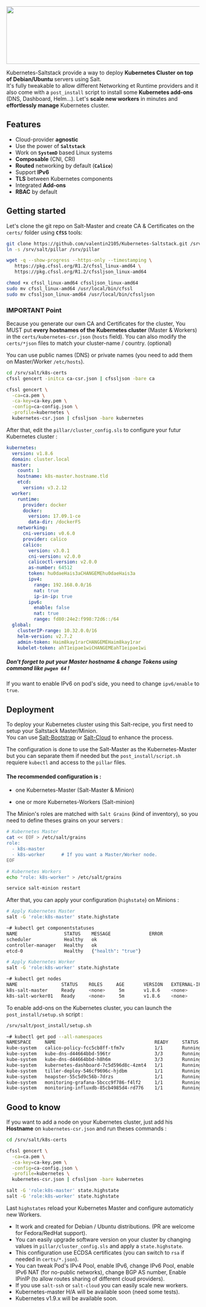 <img src="https://i.imgur.com/SJAtDZk.png" width="560" height="150" >

Kubernetes-Saltstack provide a way to deploy **Kubernetes Cluster on top of Debian/Ubuntu** servers using Salt.  
It's fully tweakable to allow different Networking et Runtime providers and it also come with a `post_install` script to install some **Kubernetes add-ons** (DNS, Dashboard, Helm...). 
 Let's **scale new workers** in minutes and **effortlessly manage** Kubernetes cluster.  

## Features

- Cloud-provider **agnostic**
- Use the power of **`Saltstack`**
- Work on **`SystemD`** based Linux systems
- **Composable** (CNI, CRI)
- **Routed** networking by default (**`Calico`**)
- Support **IPv6**
- **TLS** between Kubernetes components
- Integrated **Add-ons**
- **RBAC** by default

## Getting started 

Let's clone the git repo on Salt-Master and create CA & Certificates on the `certs/` folder using **`CfSS`** tools:

```bash
git clone https://github.com/valentin2105/Kubernetes-Saltstack.git /srv/salt
ln -s /srv/salt/pillar /srv/pillar

wget -q --show-progress --https-only --timestamping \
   https://pkg.cfssl.org/R1.2/cfssl_linux-amd64 \
   https://pkg.cfssl.org/R1.2/cfssljson_linux-amd64

chmod +x cfssl_linux-amd64 cfssljson_linux-amd64
sudo mv cfssl_linux-amd64 /usr/local/bin/cfssl
sudo mv cfssljson_linux-amd64 /usr/local/bin/cfssljson
```

### IMPORTANT Point

Because you generate our own CA and Certificates for the cluster, You MUST put **every hostnames of the Kubernetes cluster** (Master & Workers) in the `certs/kubernetes-csr.json` (`hosts` field). You can also modify the `certs/*json` files to match your cluster-name / country. (optional)  

You can use public names (DNS) or private names (you need to add them on Master/Worker `/etc/hosts`).

```bash
cd /srv/salt/k8s-certs
cfssl gencert -initca ca-csr.json | cfssljson -bare ca

cfssl gencert \
  -ca=ca.pem \
  -ca-key=ca-key.pem \
  -config=ca-config.json \
  -profile=kubernetes \
  kubernetes-csr.json | cfssljson -bare kubernetes
```
After that, edit the `pillar/cluster_config.sls` to configure your futur Kubernetes cluster :

```yaml
kubernetes:
  version: v1.8.6
  domain: cluster.local
  master:
    count: 1
    hostname: k8s-master.hostname.tld
    etcd:
      version: v3.2.12
  worker:
    runtime:
      provider: docker
      docker:
        version: 17.09.1-ce
        data-dir: /dockerFS
    networking:
      cni-version: v0.6.0
      provider: calico
      calico:
        version: v3.0.1
        cni-version: v2.0.0
        calicoctl-version: v2.0.0
        as-number: 64512
        token: hu0daeHais3aCHANGEMEhu0daeHais3a
        ipv4:
          range: 192.168.0.0/16
          nat: true
          ip-in-ip: true
        ipv6:
          enable: false
          nat: true
          range: fd80:24e2:f998:72d6::/64
  global:
    clusterIP-range: 10.32.0.0/16
    helm-version: v2.7.2
    admin-token: Haim8kay1rarCHANGEMEHaim8kay1rar
    kubelet-token: ahT1eipae1wiCHANGEMEahT1eipae1wi  
```
##### Don't forget to put your Master hostname & change Tokens using command like `pwgen 64` !

If you want to enable IPv6 on pod's side, you need to change `ipv6/enable` to `true`. 

## Deployment

To deploy your Kubernetes cluster using this Salt-recipe, you first need to setup your Saltstack Master/Minion.  
You can use [Salt-Bootstrap](https://docs.saltstack.com/en/stage/topics/tutorials/salt_bootstrap.html) or [Salt-Cloud](https://docs.saltstack.com/en/latest/topics/cloud/) to enhance the process. 

The configuration is done to use the Salt-Master as the Kubernetes-Master but you can separate them if needed but the `post_install/script.sh` requiere `kubectl` and access to the `pillar` files.

#### The recommended configuration is :

- one Kubernetes-Master (Salt-Master & Minion)

- one or more Kubernetes-Workers (Salt-minion)

The Minion's roles are matched with `Salt Grains` (kind of inventory), so you need to define theses grains on your servers :

```bash
# Kubernetes Master
cat << EOF > /etc/salt/grains
role:
  - k8s-master
  - k8s-worker  	# If you want a Master/Worker node. 
EOF

# Kubernetes Workers
echo "role: k8s-worker" > /etc/salt/grains

service salt-minion restart 
```

After that, you can apply your configuration (`highstate`) on Minions :

```bash
# Apply Kubernetes Master
salt -G 'role:k8s-master' state.highstate

~# kubectl get componentstatuses
NAME                 STATUS    MESSAGE              ERROR
scheduler            Healthy   ok
controller-manager   Healthy   ok
etcd-0               Healthy   {"health": "true"}

# Apply Kubernetes Worker
salt -G 'role:k8s-worker' state.highstate

~# kubectl get nodes
NAME                STATUS    ROLES     AGE       VERSION   EXTERNAL-IP   OS-IMAGE 
k8s-salt-master     Ready     <none>     5m       v1.8.6    <none>        Debian GNU/Linux 9 (stretch) 
k8s-salt-worker01   Ready     <none>     5m       v1.8.6    <none>        Ubuntu 16.04.3 LTS 
```

To enable add-ons on the Kubernetes cluster, you can launch the `post_install/setup.sh` script :

```bash
/srv/salt/post_install/setup.sh

~# kubectl get pod --all-namespaces
NAMESPACE     NAME                                    READY     STATUS    RESTARTS   AGE
kube-system   calico-policy-fcc5cb8ff-tfm7v           1/1       Running   0          1m
kube-system   kube-dns-d44664bbd-596tr                3/3       Running   0          1m
kube-system   kube-dns-d44664bbd-h8h6m                3/3       Running   0          1m
kube-system   kubernetes-dashboard-7c5d596d8c-4zmt4   1/1       Running   0          1m
kube-system   tiller-deploy-546cf9696c-hjdbm          1/1       Running   0          1m
kube-system   heapster-55c5d9c56b-7drzs               1/1       Running   0          1m
kube-system   monitoring-grafana-5bccc9f786-f4lf2     1/1       Running   0          1m
kube-system   monitoring-influxdb-85cb4985d4-rd776    1/1       Running   0          1m
```

## Good to know

If you want to add a node on your Kubernetes cluster, just add his **Hostname** on `kubernetes-csr.json` and run theses commands :

```bash
cd /srv/salt/k8s-certs

cfssl gencert \
  -ca=ca.pem \
  -ca-key=ca-key.pem \
  -config=ca-config.json \
  -profile=kubernetes \
  kubernetes-csr.json | cfssljson -bare kubernetes

salt -G 'role:k8s-master' state.highstate
salt -G 'role:k8s-worker' state.highstate
```

Last `highstates` reload your Kubernetes Master and configure automaticly new Workers.

- It work and created for Debian / Ubuntu distributions. (PR are welcome for Fedora/RedHat support).
- You can easily upgrade software version on your cluster by changing values in `pillar/cluster_config.sls` and apply a `state.highstate`.
- This configuration use ECDSA certificates (you can switch to `rsa` if needed in `certs/*.json`).
- You can tweak Pod's IPv4 Pool, enable IPv6, change IPv6 Pool, enable IPv6 NAT (for no-public networks), change BGP AS number, Enable IPinIP (to allow routes sharing of different cloud providers).
- If you use `salt-ssh` or `salt-cloud` you can easily scale new workers.
- Kubernetes-master H/A will be available soon (need some tests).
- Kubernetes v1.9.x will be available soon.
